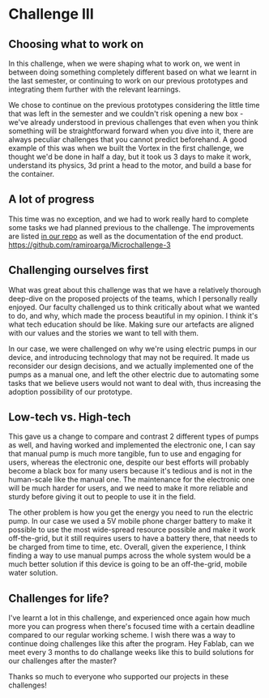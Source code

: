 # Challenge III

## Choosing what to work on

In this challenge, when we were shaping what to work on, we went in between doing something completely different based on what we learnt in the last semester, or continuing to work on our previous prototypes and integrating them further with the relevant learnings.

We chose to continue on the previous prototypes considering the little time that was left in the semester and we couldn't risk opening a new box - we've already understood in previous challenges that even when you think something will be straightforward forward when you dive into it, there are always peculiar challenges that you cannot predict beforehand. A good example of this was when we built the Vortex in the first challenge, we thought we'd be done in half a day, but it took us 3 days to make it work, understand its physics, 3d print a head to the motor, and build a base for the container.

## A lot of progress

This time was no exception, and we had to work really hard to complete some tasks we had planned previous to the challenge. The improvements are listed [in our repo](https://github.com/ramiroarga/Microchallenge-3) as well as the documentation of the end product.
https://github.com/ramiroarga/Microchallenge-3


## Challenging ourselves first 

What was great about this challenge was that we have a relatively thorough deep-dive on the proposed projects of the teams, which I personally really enjoyed. Our faculty challenged us to think critically about what we wanted to do, and why, which made the process beautiful in my opinion. I think it's what tech education should be like. Making sure our artefacts are aligned with our values and the stories we want to tell with them.

In our case, we were challenged on why we're using electric pumps in our device, and introducing technology that may not be required. It made us reconsider our design decisions, and we actually implemented one of the pumps as a manual one, and left the other electric due to automating some tasks that we believe users would not want to deal with, thus increasing the adoption possibility of our prototype. 

## Low-tech vs. High-tech

This gave us a change to compare and contrast 2 different types of pumps as well, and having worked and implemented the electronic one, I can say that manual pump is much more tangible, fun to use and engaging for users, whereas the electronic one, despite our best efforts will probably become a black box for many users because it's tedious and is not in the human-scale like the manual one. 
The maintenance for the electronic one will be much harder for users, and we need to make it more reliable and sturdy before giving it out to people to use it in the field.

The other problem is how you get the energy you need to run the electric pump. In our case we used a 5V mobile phone charger battery to make it possible to use the most wide-spread resource possible and make it work off-the-grid, but it still requires users to have a battery there, that needs to be charged from time to time, etc. Overall, given the experience, I think finding a way to use manual pumps across the whole system would be a much better solution if this device is going to be an off-the-grid, mobile water solution.

## Challenges for life?

I've learnt a lot in this challenge, and experienced once again how much more you can progress when there's focused time with a certain deadline compared to our regular working scheme. I wish there was a way to continue doing challenges like this after the program. Hey Fablab, can we meet every 3 months to do challange weeks like this to build solutions for our challenges after the master?

Thanks so much to everyone who supported our projects in these challenges!